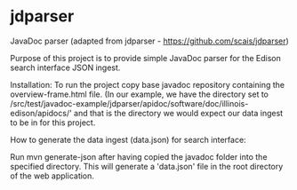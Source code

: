 jdparser
========

JavaDoc parser (adapted from jdparser - https://github.com/scais/jdparser)

Purpose of this project is to provide simple JavaDoc parser for the Edison search interface JSON ingest.

Installation: To run the project copy base javadoc repository containing the overview-frame.html file. (In our example, we have the directory set to /src/test/javadoc-example/jdparser/apidoc/software/doc/illinois-edison/apidocs/' and that is the directory we would expect our data ingest to be in for this project.

How to generate the data ingest (data.json) for search interface:

Run mvn generate-json after having copied the javadoc folder into the specified directory. This will generate a 'data.json' file in the root directory of the web application.